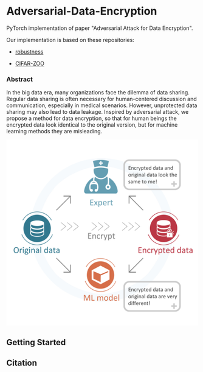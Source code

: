 # Adversarial-Data-Encryption

PyTorch implementation of paper "Adversarial Attack for Data Encryption".

Our implementation is based on these repositories:

- [robustness](https://github.com/MadryLab/robustness)

- [CIFAR-ZOO](https://github.com/BIGBALLON/CIFAR-ZOO)

### Abstract

In the big data era, many organizations face the dilemma of data sharing. Regular data sharing is often necessary  for human-centered discussion and communication, especially in medical scenarios. 
However, unprotected data sharing may also lead to  data leakage. Inspired by adversarial attack, 
we propose a method for data encryption, so that for human beings the encrypted data look identical to the original version,  but for machine learning methods they are misleading.

<img src="https://github.com/Alxead/Adversarial-Data-Encryption/blob/master/images/mainfig.png" width="600" alt="mainfig"/>

## Getting Started

## Citation

